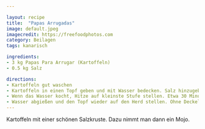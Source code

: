 ```yaml
---

layout: recipe
title:  "Papas Arrugadas"
image: default.jpeg
imagecredit: https://freefoodphotos.com
category: Beilagen
tags: kanarisch

ingredients:
- 3 kg Papas Para Arrugar (Kartoffeln)
- 0.5 kg Salz

directions:
- Kartoffeln gut waschen
- Kartoffeln in einen Topf geben und mit Wasser bedecken. Salz hinzugeben und zum Kochen bringen
- Wenn das Wasser kocht, Hitze auf kleinste Stufe stellen. Etwa 30 Minuten kochen, bis die Kartoffeln weiß werden
- Wasser abgießen und den Topf wieder auf den Herd stellen. Ohne Deckel schwenken, bis die Kartoffeln weiß sind.
---
```


Kartoffeln mit einer schönen Salzkruste. Dazu nimmt man dann ein Mojo.
